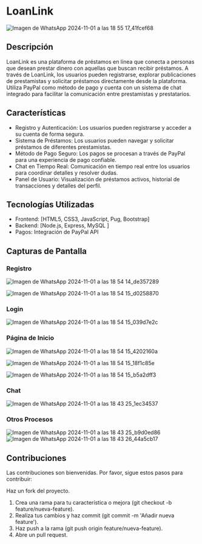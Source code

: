 # LoanLink
![Imagen de WhatsApp 2024-11-01 a las 18 55 17_41fcef68](https://github.com/user-attachments/assets/4c661e5a-27e6-4928-9612-8a6fb6ee7fbd)

## Descripción

LoanLink es una plataforma de préstamos en línea que conecta a personas que desean prestar dinero con aquellas que buscan recibir préstamos. A través de LoanLink, los usuarios pueden registrarse, explorar publicaciones de prestamistas y solicitar préstamos directamente desde la plataforma. Utiliza PayPal como método de pago y cuenta con un sistema de chat integrado para facilitar la comunicación entre prestamistas y prestatarios.

## Características
- Registro y Autenticación: Los usuarios pueden registrarse y acceder a su cuenta de forma segura.
- Sistema de Préstamos: Los usuarios pueden navegar y solicitar préstamos de diferentes prestamistas.
- Método de Pago Seguro: Los pagos se procesan a través de PayPal para una experiencia de pago confiable.
- Chat en Tiempo Real: Comunicación en tiempo real entre los usuarios para coordinar detalles y resolver dudas.
- Panel de Usuario: Visualización de préstamos activos, historial de transacciones y detalles del perfil.

## Tecnologías Utilizadas

- Frontend: [HTML5, CSS3, JavaScript, Pug, Bootstrap]
- Backend: [Node.js, Express, MySQL ]
- Pagos: Integración de PayPal API

## Capturas de Pantalla
### Registro
![Imagen de WhatsApp 2024-11-01 a las 18 54 14_de357289](https://github.com/user-attachments/assets/c4fc8b8a-209e-4bb6-8ab0-e13625997f27)

![Imagen de WhatsApp 2024-11-01 a las 18 54 15_d0258870](https://github.com/user-attachments/assets/99260815-52e7-4a59-9b51-58036bdf9c65)


### Login
![Imagen de WhatsApp 2024-11-01 a las 18 54 15_039d7e2c](https://github.com/user-attachments/assets/5703e850-2eb6-4e02-af4f-e993aed3558d)


### Página de Inicio
![Imagen de WhatsApp 2024-11-01 a las 18 54 15_4202160a](https://github.com/user-attachments/assets/f49d30ee-d394-4e6e-820b-f00dbcd0ac82)

![Imagen de WhatsApp 2024-11-01 a las 18 54 15_18f1c85e](https://github.com/user-attachments/assets/10b82683-bb29-4198-ba93-2338d1ce2596)

![Imagen de WhatsApp 2024-11-01 a las 18 54 15_b5a2dff3](https://github.com/user-attachments/assets/b6ac8d48-176c-4cd6-b3ee-acbf2c5fd16e)


### Chat
![Imagen de WhatsApp 2024-11-01 a las 18 43 25_1ec34537](https://github.com/user-attachments/assets/c52d5a10-1595-4c2a-bacc-b29fd38b0493)

### Otros Procesos
![Imagen de WhatsApp 2024-11-01 a las 18 43 25_b9d0ed86](https://github.com/user-attachments/assets/d7e23403-4d23-4ec3-b68d-dcb40c47f478)
![Imagen de WhatsApp 2024-11-01 a las 18 43 26_44a5cb17](https://github.com/user-attachments/assets/ad652574-ab26-442e-ab65-94b5098038b6)

## Contribuciones
Las contribuciones son bienvenidas. Por favor, sigue estos pasos para contribuir:

Haz un fork del proyecto.
1. Crea una rama para tu característica o mejora (git checkout -b feature/nueva-feature).
2. Realiza tus cambios y haz commit (git commit -m 'Añadir nueva feature').
3. Haz push a la rama (git push origin feature/nueva-feature).
3. Abre un pull request.

